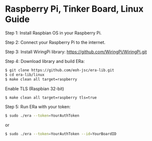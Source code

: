 # Raspberry Pi, Tinker Board, Linux Guide

Step 1: Install Raspbian OS in your Raspberry Pi.

Step 2: Connect your Raspberry Pi to the internet.

Step 3: Install WiringPi library:
    https://github.com/WiringPi/WiringPi.git

Step 4: Download library and build ERa:
```bash
$ git clone https://github.com/eoh-jsc/era-lib.git
$ cd era-lib/linux
$ make clean all target=raspberry
```
Enable TLS (Raspbian 32-bit)
```bash
$ make clean all target=raspberry tls=true
```

Step 5: Run ERa with your token:
```bash
$ sudo ./era --token=YourAuthToken
```
or
```bash
$ sudo ./era --token=YourAuthToken --id=YourBoardID
```
